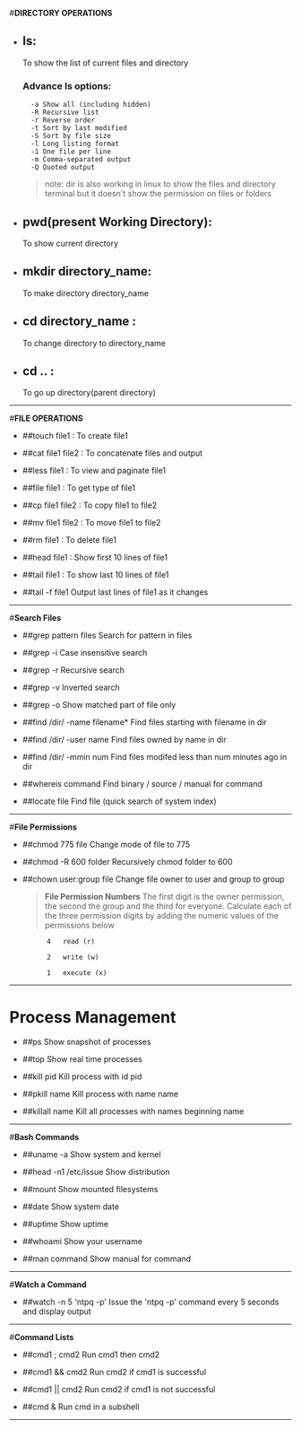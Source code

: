 #**DIRECTORY OPERATIONS**
* ## ls:
	To show the list of current files and directory
	### Advance **ls options**:
		-a Show all (including hidden)
		-R Recursive list
		-r Reverse order
		-t Sort by last modified
		-S Sort by file size
		-l Long listing format
		-1 One file per line
		-m Comma-separated output
		-Q Quoted output
		
	> note: dir is also working in linux to show the files and directory terminal but it doesn't show the permission on files or folders 

		
* ## pwd(present Working Directory):
	To show current directory 
		
		
* ## mkdir directory_name:
	To make directory directory_name
		

* ## cd directory_name :
	To change directory to directory_name
	

* ## cd .. :
	To go up directory(parent directory)

***

#**FILE OPERATIONS**

* ##touch file1 :
	To create file1

* ##cat file1 file2 :
	To concatenate files and output

* ##less file1 :
	To view and paginate file1

* ##file file1 :
	To get type of file1

* ##cp file1 file2 :
	To copy file1 to file2

* ##mv file1 file2 :
	To move file1 to file2

* ##rm file1 :
	To delete file1

* ##head file1 :
	Show first 10 lines of file1

* ##tail file1 :
	To show last 10 lines of file1

* ##tail -f file1
	Output last lines of file1 as it changes

***

#**Search Files**

* ##grep pattern files
	Search for pattern in files

* ##grep -i 
	Case insensitive search

* ##grep -r 
	Recursive search

* ##grep -v 
	Inverted search

* ##grep -o 
	Show matched part of file only

* ##find /dir/ -name filename*
	Find files starting with filename in dir

* ##find /dir/ -user name
	Find files owned by name in dir

* ##find /dir/ -mmin num
	Find files modifed less than num minutes ago in dir

* ##whereis command
	Find binary / source / manual for command

* ##locate file 
	Find file (quick search of system index)

***

#**File Permissions**

* ##chmod 775 file
	Change mode of file to 775

* ##chmod -R 600 folder
	Recursively chmod folder to 600

* ##chown user:group file
	Change file owner to user and group to group

	> **File Permission Numbers**
		The first digit is the owner permission, the second the
		group and the third for everyone.
		Calculate each of the three permission digits by
		adding the numeric values of the permissions below
			
			4 	read (r)
			
			2 	write (w)
			
			1 	execute (x)

***

# **Process Management**

* ##ps 
	Show snapshot of processes

* ##top 
	Show real time processes

* ##kill pid 
	Kill process with id pid

* ##pkill name
	Kill process with name name

* ##killall name
	Kill all processes with names beginning name

***

#**Bash Commands**

* ##uname -a 
	Show system and kernel

* ##head -n1 /etc/issue 
	Show distribution

* ##mount 
	Show mounted filesystems

* ##date 
	Show system date

* ##uptime 
	Show uptime

* ##whoami 
	Show your username

* ##man command 
	Show manual for command

***

#**Watch a Command**

* ##watch -n 5 'ntpq -p'
	Issue the 'ntpq -p' command every 5 seconds and display output
	
***

#**Command Lists**

* ##cmd1 ; cmd2
	Run cmd1 then cmd2

* ##cmd1 && cmd2
	Run cmd2 if cmd1 is successful

* ##cmd1 || cmd2
	Run cmd2 if cmd1 is not successful

* ##cmd &
	Run cmd in a subshell
	
***

